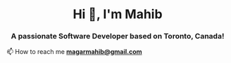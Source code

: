 <h1 align="center">Hi 👋, I'm Mahib</h1>
<h3 align="center">A passionate Software Developer based on Toronto, Canada!</h3>

📫 How to reach me **magarmahib@gmail.com**
